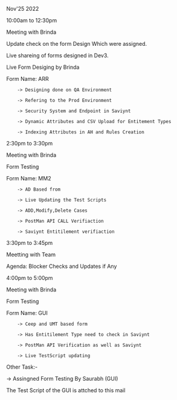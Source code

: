 Nov'25 2022

10:00am to 12:30pm

Meeting with Brinda

Update check on the form Design Which were assigned.

Live shareing of forms designed in Dev3.

Live Form Desiging by Brinda

Form Name: ARR

		-> Designing done on QA Environment

		-> Refering to the Prod Environment

		-> Security System and Endpoint in Saviynt

		-> Dynamic Attributes and CSV Upload for Entitement Types
		
		-> Indexing Attributes in AH and Rules Creation

2:30pm to 3:30pm

Meeting with Brinda

Form Testing 

Form Name: MM2
	
		-> AD Based from 
	
		-> Live Updating the Test Scripts

		-> ADD,Modify,Delete Cases

		-> PostMan API CALL Verifiaction

		-> Saviynt Entitilement verifiaction

3:30pm to 3:45pm

Meetting with Team

Agenda: Blocker Checks and Updates if Any


4:00pm to 5:00pm

Meeting with Brinda

Form Testing

Form Name: GUI

		-> Ceep and UMT based form
	
		-> Has Entitilement Type need to check in Saviynt
	
		-> PostMan API Verification as well as Saviynt 

		-> Live TestScript updating

Other Task:-

-> Assingned Form Testing By Saurabh (GUI)


The Test Script of the GUI is attched to this mail
